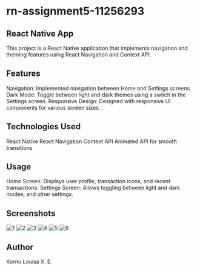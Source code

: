 # rn-assignment5-11256293

## React Native App

This project is a React Native application that implements navigation and theming features using React Navigation and Context API.

## Features
Navigation: Implemented navigation between Home and Settings screens.
Dark Mode: Toggle between light and dark themes using a switch in the Settings screen.
Responsive Design: Designed with responsive UI components for various screen sizes.

##  Technologies Used
React Native
React Navigation
Context API
Animated API for smooth transitions

 ##   Usage
Home Screen: Displays user profile, transaction icons, and recent transactions.
Settings Screen: Allows toggling between light and dark modes, and other settings.
  
## Screenshots
![1](https://github.com/LouisaEco/rn-assignment5-11256293/assets/147488916/77cb5d11-14b7-431b-b3a4-dbd63ad3fa3a)
![2](https://github.com/LouisaEco/rn-assignment5-11256293/assets/147488916/bd78647a-15fc-49cb-b188-aad31061e182)
![3](https://github.com/LouisaEco/rn-assignment5-11256293/assets/147488916/2a4d021b-6fa8-4788-a24b-1fd51609ef82)
![4](https://github.com/LouisaEco/rn-assignment5-11256293/assets/147488916/46495a9a-71d1-45f7-8f6e-5a432efc3d10)
![5](https://github.com/LouisaEco/rn-assignment5-11256293/assets/147488916/1115226a-3ded-43d7-bca4-6153f725dcc1)
![6](https://github.com/LouisaEco/rn-assignment5-11256293/assets/147488916/1691c97d-5215-411c-b480-1068bc3f36ed)

## Author
Kornu Louisa X. E.
